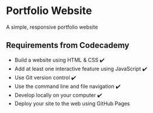 # Portfolio Website

A simple, responsive portfolio website

## Requirements from Codecademy
* Build a website using HTML & CSS ✔️
* Add at least one interactive feature using JavaScript ✔️
* Use Git version control ✔️
* Use the command line and file navigation ✔️
* Develop locally on your computer ✔️
* Deploy your site to the web using GitHub Pages

